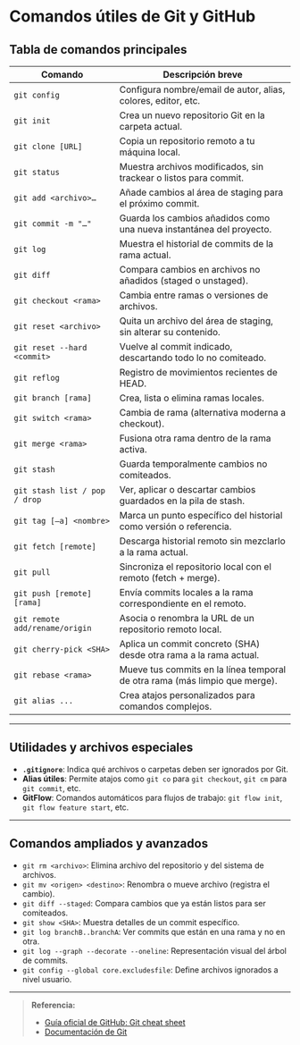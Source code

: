 # Comandos útiles de Git y GitHub

## Tabla de comandos principales

| Comando                        | Descripción breve                                                               |
| ------------------------------ | ------------------------------------------------------------------------------- |
| `git config`                   | Configura nombre/email de autor, alias, colores, editor, etc.                   |
| `git init`                     | Crea un nuevo repositorio Git en la carpeta actual.                             |
| `git clone [URL]`              | Copia un repositorio remoto a tu máquina local.                                 |
| `git status`                   | Muestra archivos modificados, sin trackear o listos para commit.                |
| `git add <archivo>…`           | Añade cambios al área de staging para el próximo commit.                        |
| `git commit -m "…"`            | Guarda los cambios añadidos como una nueva instantánea del proyecto.            |
| `git log`                      | Muestra el historial de commits de la rama actual.                              |
| `git diff`                     | Compara cambios en archivos no añadidos (staged o unstaged).                    |
| `git checkout <rama>`          | Cambia entre ramas o versiones de archivos.                                     |
| `git reset <archivo>`          | Quita un archivo del área de staging, sin alterar su contenido.                 |
| `git reset --hard <commit>`    | Vuelve al commit indicado, descartando todo lo no comiteado.                    |
| `git reflog`                   | Registro de movimientos recientes de HEAD.                                      |
| `git branch [rama]`            | Crea, lista o elimina ramas locales.                                            |
| `git switch <rama>`            | Cambia de rama (alternativa moderna a checkout).                                |
| `git merge <rama>`             | Fusiona otra rama dentro de la rama activa.                                     |
| `git stash`                    | Guarda temporalmente cambios no comiteados.                                     |
| `git stash list / pop / drop`  | Ver, aplicar o descartar cambios guardados en la pila de stash.                 |
| `git tag [–a] <nombre>`        | Marca un punto específico del historial como versión o referencia.              |
| `git fetch [remote]`           | Descarga historial remoto sin mezclarlo a la rama actual.                       |
| `git pull`                     | Sincroniza el repositorio local con el remoto (fetch + merge).                  |
| `git push [remote] [rama]`     | Envía commits locales a la rama correspondiente en el remoto.                   |
| `git remote add/rename/origin` | Asocia o renombra la URL de un repositorio remoto local.                        |
| `git cherry-pick <SHA>`        | Aplica un commit concreto (SHA) desde otra rama a la rama actual.               |
| `git rebase <rama>`            | Mueve tus commits en la línea temporal de otra rama (más limpio que merge).     |
| `git alias ...`                | Crea atajos personalizados para comandos complejos.                             |

---

## Utilidades y archivos especiales

- **`.gitignore`**: Indica qué archivos o carpetas deben ser ignorados por Git.
- **Alias útiles**: Permite atajos como `git co` para `git checkout`, `git cm` para `git commit`, etc.
- **GitFlow**: Comandos automáticos para flujos de trabajo: `git flow init`, `git flow feature start`, etc.

---

## Comandos ampliados y avanzados

- `git rm <archivo>`: Elimina archivo del repositorio y del sistema de archivos.
- `git mv <origen> <destino>`: Renombra o mueve archivo (registra el cambio).
- `git diff --staged`: Compara cambios que ya están listos para ser comiteados.
- `git show <SHA>`: Muestra detalles de un commit específico.
- `git log branchB..branchA`: Ver commits que están en una rama y no en otra.
- `git log --graph --decorate --oneline`: Representación visual del árbol de commits.
- `git config --global core.excludesfile`: Define archivos ignorados a nivel usuario.

---

> **Referencia:**
> - [Guía oficial de GitHub: Git cheat sheet](https://education.github.com/git-cheat-sheet-education.pdf)
> - [Documentación de Git](https://git-scm.com/doc)



